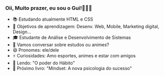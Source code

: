 ### Oii, Muito prazer, eu sou o Gui!🙋🏻‍♂️

- 📚 Estudando atualmente HTML e CSS
- 🌱 Objetivos de aprendizagem: Desenv. Web, Mobile, Marketing digital, Design...
- 🎓 Estudante de Análise e Desenvolvimento de Sistemas
- 💬 Vamos conversar sobre estudos ou animes?
- 😄 Pronomes: ele/dele
- ⚡ Curiosidades: Amo esportes, animes e estar com amigos
- 📖 Lendo: "O poder do Hábito"
- 📘 Próximo livro: "Mindset: A nova psicologia do sucesso"

